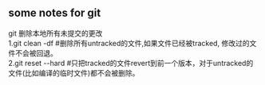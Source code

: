 ## some notes for git     
git 删除本地所有未提交的更改       
1.git clean -df     #删除所有untracked的文件,如果文件已经被tracked, 修改过的文件不会被回退。    
2.git reset --hard  #只把tracked的文件revert到前一个版本，对于untracked的文件(比如编译的临时文件)都不会被删除。   
